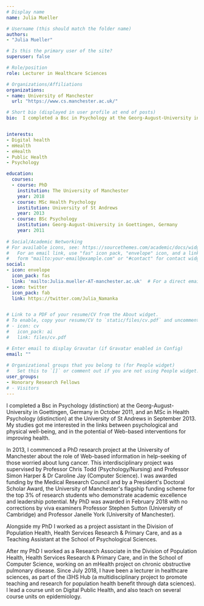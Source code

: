```yaml
---
# Display name
name: Julia Mueller

# Username (this should match the folder name)
authors:
- "Julia Mueller"

# Is this the primary user of the site?
superuser: false

# Role/position
role: Lecturer in Healthcare Sciences

# Organizations/Affiliations
organizations:
- name: University of Manchester
  url: "https://www.cs.manchester.ac.uk/"

# Short bio (displayed in user profile at end of posts)
bio:  I completed a Bsc in Psychology at the Georg-August-University in Goettingen, Germany in October 2011, and an MSc in Health Psychology at the University of St Andrews in September 2013, followed by a PhD at the University of Manchester in 2018. My PhD was an interdisciplinary project spanning Health Psychology/Nursing and Human Computer Interaction, and focused on the role of Web-based information in help-seeking of those worried about lung cancer. Since July 2018, I have been a lecturer in healthcare sciences, as part of the i3HS Hub (a multidisciplinary project to promote teaching and research for population health benefit through data sciences).


interests:
- Digital health
- mHealth
- eHealth
- Public Health
- Psychology

education:
  courses:
  - course: PhD
    institution: The University of Manchester
    year: 2018
  - course: MSc Health Psychology
    institution: University of St Andrews
    year: 2013
  - course: BSc Psychology
    institution: Georg-August-University in Goettingen, Germany
    year: 2011
  
# Social/Academic Networking
# For available icons, see: https://sourcethemes.com/academic/docs/widgets/#icons
#   For an email link, use "fas" icon pack, "envelope" icon, and a link in the
#   form "mailto:your-email@example.com" or "#contact" for contact widget.
social:
- icon: envelope
  icon_pack: fas
  link: 'mailto:Julia.mueller-AT-manchester.ac.uk'  # For a direct email link, use "mailto:test@example.org".
- icon: twitter
  icon_pack: fab
  link: https://twitter.com/Julia_Namanka


# Link to a PDF of your resume/CV from the About widget.
# To enable, copy your resume/CV to `static/files/cv.pdf` and uncomment the lines below.  
# - icon: cv
#   icon_pack: ai
#   link: files/cv.pdf

# Enter email to display Gravatar (if Gravatar enabled in Config)
email: ""
  
# Organizational groups that you belong to (for People widget)
#   Set this to `[]` or comment out if you are not using People widget.  
user_groups:
- Honorary Research Fellows
# - Visitors
---
```


I completed a Bsc in Psychology (distinction) at the Georg-August-University in Goettingen, Germany in October 2011, and an MSc in Health Psychology (distinction) at the University of St Andrews in September 2013. My studies got me interested in the links between psychological and physical well-being, and in the potential of Web-based interventions for improving health.
 
In 2013, I commenced a PhD research project at the University of Manchester about the role of Web-based information in help-seeking of those worried about lung cancer. This interdisciplinary project was supervised by Professor Chris Todd (Psychology/Nursing) and Professor Simon Harper & Dr Caroline Jay (Computer Science). I was awarded funding by the Medical Research Council and by a President's Doctoral Scholar Award, the University of Manchester's flagship funding scheme for the top 3% of research students who demonstrate academic excellence and leadership potential. My PhD was awarded in February 2018 with no corrections by viva examiners Professor Stephen Sutton (University of Cambridge) and Professor Janelle York (University of Manchester).
 
Alongside my PhD I worked as a project assistant in the Division of Population Health, Health Services Research & Primary Care, and as a Teaching Assistant at the School of Psychological Sciences.
 
After my PhD I worked as a Research Associate in the Division of Population Health, Health Services Research & Primary Care, and in the School of Computer Science, working on an mHealth project on chronic obstructive pulmonary disease. Since July 2018, I have been a lecturer in healthcare sciences, as part of the i3HS Hub (a multidisciplinary project to promote teaching and research for population health benefit through data sciences). I lead a course unit on Digital Public Health, and also teach on several course units on epidemiology.